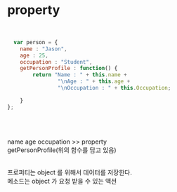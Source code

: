 # property
<br>

```jsx
  var person = {
	name : "Jason",
	age : 25,
	occupation : "Student",
	getPersonProfile : function() {
		return "Name : " + this.name +
				"\nAge : " + this.age +
				"\nOccupation : " + this.Occupation;

	}
};
```
<br><br>

name age occupation  >> property    
getPersonProfile(위의 함수를 담고 있음)  
<br>

프로퍼티는 object 를 위해서 데이터를 저장한다.  
메소드는 object 가 요청 받을 수 있는 액션  
<br>
